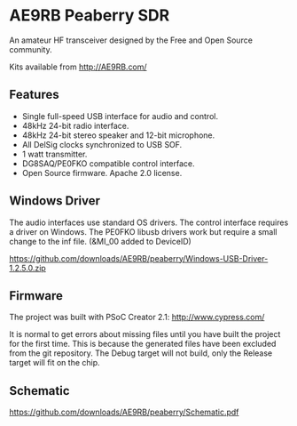 # AE9RB Peaberry SDR

An amateur HF transceiver designed by the Free and Open Source community.

Kits available from http://AE9RB.com/

## Features

 * Single full-speed USB interface for audio and control.
 * 48kHz 24-bit radio interface.
 * 48kHz 24-bit stereo speaker and 12-bit microphone.
 * All DelSig clocks synchronized to USB SOF.
 * 1 watt transmitter.
 * DG8SAQ/PE0FKO compatible control interface.
 * Open Source firmware.  Apache 2.0 license.

## Windows Driver

The audio interfaces use standard OS drivers. The control interface
requires a driver on Windows. The PE0FKO libusb drivers work but require
a small change to the inf file.  (&MI_00 added to DeviceID)

https://github.com/downloads/AE9RB/peaberry/Windows-USB-Driver-1.2.5.0.zip

## Firmware

The project was built with PSoC Creator 2.1:
http://www.cypress.com/

It is normal to get errors about missing files until you have built
the project for the first time.  This is because the generated files
have been excluded from the git repository. The Debug target will not build,
only the Release target will fit on the chip.

## Schematic

https://github.com/downloads/AE9RB/peaberry/Schematic.pdf
